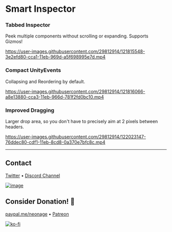 # Smart Inspector
 
 ### **Tabbed Inspector** 
Peek multiple components without scrolling or expanding. Supports Gizmos!

https://user-images.githubusercontent.com/29812914/121815548-3e2efd80-cca1-11eb-969d-a5f698995e7d.mp4




### **Compact UnityEvents** 
Collapsing and Reordering by default.

https://user-images.githubusercontent.com/29812914/121816066-a8e13880-cca3-11eb-966d-781f2fd0bc10.mp4

### **Improved Dragging**
Larger drop area, so you don't have to precisely aim at 2 pixels between headers.

https://user-images.githubusercontent.com/29812914/122023147-76ddec80-cdf1-11eb-8cd8-0a370e7bfc8c.mp4



---------------------

## Contact
[Twitter](https://twitter.com/_neonage) 
• [Discord Channel](https://discord.gg/u6g6zUm9G4)

[![image](https://user-images.githubusercontent.com/29812914/121816656-0cb93080-cca7-11eb-954a-344cfd31f530.png)](https://discord.gg/u6g6zUm9G4)


## Consider Donation! 💊
[paypal.me/neonage](https://paypal.me/neonage) • [Patreon](https://www.patreon.com/neonage?fan_landing=true)

[![ko-fi](https://www.ko-fi.com/img/githubbutton_sm.svg)](https://ko-fi.com/L4L02M51R)
